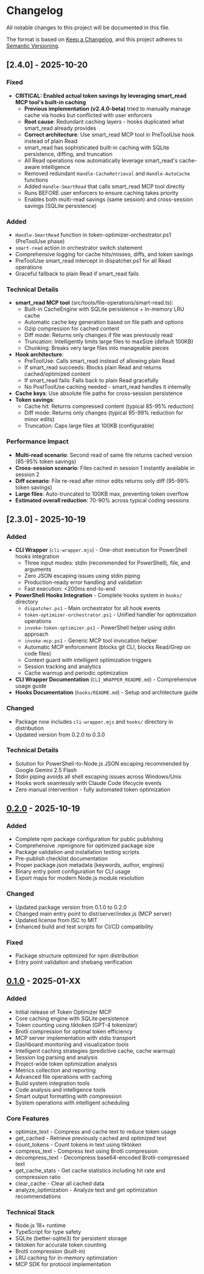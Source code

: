 # Changelog

All notable changes to this project will be documented in this file.

The format is based on [Keep a Changelog](https://keepachangelog.com/en/1.0.0/),
and this project adheres to [Semantic Versioning](https://semver.org/spec/v2.0.0.html).

## [2.4.0] - 2025-10-20

### Fixed
- **CRITICAL: Enabled actual token savings by leveraging smart_read MCP tool's built-in caching**
  - **Previous implementation (v2.4.0-beta)** tried to manually manage cache via hooks but conflicted with user enforcers
  - **Root cause**: Redundant caching layers - hooks duplicated what smart_read already provides
  - **Correct architecture**: Use smart_read MCP tool in PreToolUse hook instead of plain Read
  - smart_read has sophisticated built-in caching with SQLite persistence, diffing, and truncation
  - All Read operations now automatically leverage smart_read's cache-aware intelligence
  - Removed redundant `Handle-CacheRetrieval` and `Handle-AutoCache` functions
  - Added `Handle-SmartRead` that calls smart_read MCP tool directly
  - Runs BEFORE user enforcers to ensure caching takes priority
  - Enables both multi-read savings (same session) and cross-session savings (SQLite persistence)

### Added
- `Handle-SmartRead` function in token-optimizer-orchestrator.ps1 (PreToolUse phase)
- `smart-read` action in orchestrator switch statement
- Comprehensive logging for cache hits/misses, diffs, and token savings
- PreToolUse smart_read intercept in dispatcher.ps1 for all Read operations
- Graceful fallback to plain Read if smart_read fails

### Technical Details
- **smart_read MCP tool** (src/tools/file-operations/smart-read.ts):
  - Built-in CacheEngine with SQLite persistence + in-memory LRU cache
  - Automatic cache key generation based on file path and options
  - Gzip compression for cached content
  - Diff mode: Returns only changes if file was previously read
  - Truncation: Intelligently limits large files to maxSize (default 100KB)
  - Chunking: Breaks very large files into manageable pieces
- **Hook architecture**:
  - PreToolUse: Calls smart_read instead of allowing plain Read
  - If smart_read succeeds: Blocks plain Read and returns cached/optimized content
  - If smart_read fails: Falls back to plain Read gracefully
  - No PostToolUse caching needed - smart_read handles it internally
- **Cache keys**: Use absolute file paths for cross-session persistence
- **Token savings**:
  - Cache hit: Returns compressed content (typical 85-95% reduction)
  - Diff mode: Returns only changes (typical 95-99% reduction for minor edits)
  - Truncation: Caps large files at 100KB (configurable)

### Performance Impact
- **Multi-read scenario**: Second read of same file returns cached version (85-95% token savings)
- **Cross-session scenario**: Files cached in session 1 instantly available in session 2
- **Diff scenario**: File re-read after minor edits returns only diff (95-99% token savings)
- **Large files**: Auto-truncated to 100KB max, preventing token overflow
- **Estimated overall reduction**: 70-90% across typical coding sessions

## [2.3.0] - 2025-10-19

### Added
- **CLI Wrapper** (`cli-wrapper.mjs`) - One-shot execution for PowerShell hooks integration
  - Three input modes: stdin (recommended for PowerShell), file, and arguments
  - Zero JSON escaping issues using stdin piping
  - Production-ready error handling and validation
  - Fast execution: <200ms end-to-end
- **PowerShell Hooks Integration** - Complete hooks system in `hooks/` directory
  - `dispatcher.ps1` - Main orchestrator for all hook events
  - `token-optimizer-orchestrator.ps1` - Unified handler for optimization operations
  - `invoke-token-optimizer.ps1` - PowerShell helper using stdin approach
  - `invoke-mcp.ps1` - Generic MCP tool invocation helper
  - Automatic MCP enforcement (blocks git CLI, blocks Read/Grep on code files)
  - Context guard with intelligent optimization triggers
  - Session tracking and analytics
  - Cache warmup and periodic optimization
- **CLI Wrapper Documentation** (`CLI_WRAPPER_README.md`) - Comprehensive usage guide
- **Hooks Documentation** (`hooks/README.md`) - Setup and architecture guide

### Changed
- Package now includes `cli-wrapper.mjs` and `hooks/` directory in distribution
- Updated version from 0.2.0 to 0.3.0

### Technical Details
- Solution for PowerShell-to-Node.js JSON escaping recommended by Google Gemini 2.5 Flash
- Stdin piping avoids all shell escaping issues across Windows/Unix
- Hooks work seamlessly with Claude Code lifecycle events
- Zero manual intervention - fully automated token optimization

## [0.2.0] - 2025-10-19

### Added
- Complete npm package configuration for public publishing
- Comprehensive .npmignore for optimized package size
- Package validation and installation testing scripts
- Pre-publish checklist documentation
- Proper package.json metadata (keywords, author, engines)
- Binary entry point configuration for CLI usage
- Export maps for modern Node.js module resolution

### Changed
- Updated package version from 0.1.0 to 0.2.0
- Changed main entry point to dist/server/index.js (MCP server)
- Updated license from ISC to MIT
- Enhanced build and test scripts for CI/CD compatibility

### Fixed
- Package structure optimized for npm distribution
- Entry point validation and shebang verification

## [0.1.0] - 2025-01-XX

### Added
- Initial release of Token Optimizer MCP
- Core caching engine with SQLite persistence
- Token counting using tiktoken (GPT-4 tokenizer)
- Brotli compression for optimal token efficiency
- MCP server implementation with stdio transport
- Dashboard monitoring and visualization tools
- Intelligent caching strategies (predictive cache, cache warmup)
- Session log parsing and analysis
- Project-wide token optimization analysis
- Metrics collection and reporting
- Advanced file operations with caching
- Build system integration tools
- Code analysis and intelligence tools
- Smart output formatting with compression
- System operations with intelligent scheduling

### Core Features
- optimize_text - Compress and cache text to reduce token usage
- get_cached - Retrieve previously cached and optimized text
- count_tokens - Count tokens in text using tiktoken
- compress_text - Compress text using Brotli compression
- decompress_text - Decompress base64-encoded Brotli-compressed text
- get_cache_stats - Get cache statistics including hit rate and compression ratio
- clear_cache - Clear all cached data
- analyze_optimization - Analyze text and get optimization recommendations

### Technical Stack
- Node.js 18+ runtime
- TypeScript for type safety
- SQLite (better-sqlite3) for persistent storage
- tiktoken for accurate token counting
- Brotli compression (built-in)
- LRU caching for in-memory optimization
- MCP SDK for protocol implementation

[0.2.0]: https://github.com/ooples/token-optimizer-mcp/compare/v0.1.0...v0.2.0
[0.1.0]: https://github.com/ooples/token-optimizer-mcp/releases/tag/v0.1.0
